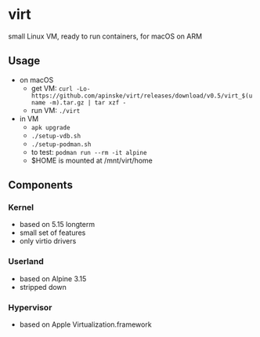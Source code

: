 # virt
small Linux VM, ready to run containers, for macOS on ARM

## Usage
* on macOS
  * get VM: `curl -Lo- https://github.com/apinske/virt/releases/download/v0.5/virt_$(uname -m).tar.gz | tar xzf -`
  * run VM: `./virt`
* in VM
  * `apk upgrade`
  * `./setup-vdb.sh`
  * `./setup-podman.sh`
  * to test: `podman run --rm -it alpine`
  * $HOME is mounted at /mnt/virt/home

## Components
### Kernel
* based on 5.15 longterm
* small set of features
* only virtio drivers

### Userland
* based on Alpine 3.15
* stripped down

### Hypervisor
* based on Apple Virtualization.framework
